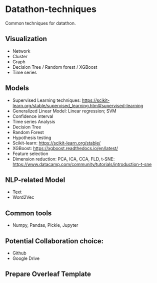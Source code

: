 # Datathon-techniques
Common techniques for datathon.


## Visualization

- Network
- Cluster
- Graph
- Decision Tree / Random forest / XGBoost
- Time series


## Models

- Supervised Learning techniques: https://scikit-learn.org/stable/supervised_learning.html#supervised-learning
- Generalized Linear Model: Linear regression; SVM
- Confidence interval
- Time series Analysis
- Decision Tree
- Random Forest
- Hypothesis testing
- Scikit-learn: https://scikit-learn.org/stable/
- XGBoost: https://xgboost.readthedocs.io/en/latest/
- Feature selection
- Dimension reduction: PCA, ICA, CCA, FLD, t-SNE: https://www.datacamp.com/community/tutorials/introduction-t-sne



## NLP-related Model

- Text
- Word2Vec

## Common tools

- Numpy, Pandas, Pickle, Jupyter

## Potential Collaboration choice:

- Github
- Google Drive

## Prepare Overleaf Template


